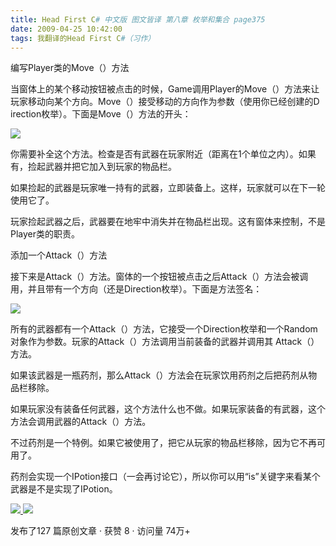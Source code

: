 ```yaml
---
title: Head First C# 中文版 图文皆译 第八章 枚举和集合 page375
date: 2009-04-25 10:42:00
tags: 我翻译的Head First C#（习作）
---
```

编写Player类的Move（）方法

  

当窗体上的某个移动按钮被点击的时候，Game调用Player的Move（）方法来让玩家移动向某个方向。Move（）接受移动的方向作为参数（使用你已经创建的D
irection枚举）。下面是Move（）方法的开头：

  

![](https://p-blog.csdn.net/images/p_blog_csdn_net/cuipengfei1/EntryImages/20090425/2009-04-24_18-08-17.jpg)

你需要补全这个方法。检查是否有武器在玩家附近（距离在1个单位之内）。如果有，捡起武器并把它加入到玩家的物品栏。

  

如果捡起的武器是玩家唯一持有的武器，立即装备上。这样，玩家就可以在下一轮使用它了。

玩家捡起武器之后，武器要在地牢中消失并在物品栏出现。这有窗体来控制，不是Player类的职责。

  

添加一个Attack（）方法

  

接下来是Attack（）方法。窗体的一个按钮被点击之后Attack（）方法会被调用，并且带有一个方向（还是Direction枚举）。下面是方法签名：

  

![](https://p-blog.csdn.net/images/p_blog_csdn_net/cuipengfei1/EntryImages/20090425/2009-04-25_10-27-31.jpg)

所有的武器都有一个Attack（）方法，它接受一个Direction枚举和一个Random对象作为参数。玩家的Attack（）方法调用当前装备的武器并调用其
Attack（）方法。

  

如果该武器是一瓶药剂，那么Attack（）方法会在玩家饮用药剂之后把药剂从物品栏移除。

如果玩家没有装备任何武器，这个方法什么也不做。如果玩家装备的有武器，这个方法会调用武器的Attack（）方法。

  

不过药剂是一个特例。如果它被使用了，把它从玩家的物品栏移除，因为它不再可用了。

药剂会实现一个IPotion接口（一会再讨论它），所以你可以用“is”关键字来看某个武器是不是实现了IPotion。



[ ![](https://profile.csdnimg.cn/5/2/5/3_cuipengfei1)
![](https://g.csdnimg.cn/static/user-reg-year/1x/11.png)
](https://blog.csdn.net/cuipengfei1)



发布了127 篇原创文章  ·  获赞 8  ·  访问量 74万+

